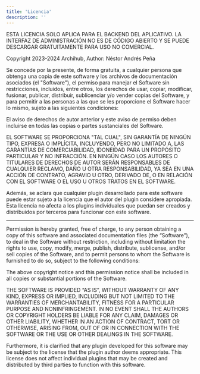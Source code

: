 ```yaml
---
title: 'Licencia'
description: ''
---
```


ESTA LICENCIA SOLO APLICA PARA EL BACKEND DEL APLICATIVO. LA INTERFAZ DE ADMINISTRACIÓN NO ES DE CÓDIGO ABIERTO Y SE PUEDE DESCARGAR GRATUITAMENTE PARA USO NO COMERCIAL.

Copyright 2023-2024 Archihub, Author: Néstor Andrés Peña

Se concede por la presente, de forma gratuita, a cualquier persona que obtenga una copia de este software y los archivos de documentación asociados (el "Software"), el permiso para manejar el Software sin restricciones, incluidos, entre otros, los derechos de usar, copiar, modificar, fusionar, publicar, distribuir, sublicenciar y/o vender copias del Software, y para permitir a las personas a las que se les proporcione el Software hacer lo mismo, sujeto a las siguientes condiciones:

El aviso de derechos de autor anterior y este aviso de permiso deben incluirse en todas las copias o partes sustanciales del Software.

EL SOFTWARE SE PROPORCIONA "TAL CUAL", SIN GARANTÍA DE NINGÚN TIPO, EXPRESA O IMPLÍCITA, INCLUYENDO, PERO NO LIMITADO A, LAS GARANTÍAS DE COMERCIABILIDAD, IDONEIDAD PARA UN PROPÓSITO PARTICULAR Y NO INFRACCIÓN. EN NINGÚN CASO LOS AUTORES O TITULARES DE DERECHOS DE AUTOR SERÁN RESPONSABLES DE CUALQUIER RECLAMO, DAÑO U OTRA RESPONSABILIDAD, YA SEA EN UNA ACCIÓN DE CONTRATO, AGRAVIO U OTRO, DERIVADO DE, O EN RELACIÓN CON EL SOFTWARE O EL USO U OTROS TRATOS EN EL SOFTWARE.

Además, se aclara que cualquier plugin desarrollado para este software puede estar sujeto a la licencia que el autor del plugin considere apropiada. Esta licencia no afecta a los plugins individuales que puedan ser creados y distribuidos por terceros para funcionar con este software.

-------------------------------------------

Permission is hereby granted, free of charge, to any person obtaining a copy of this software and associated documentation files (the “Software”), to deal in the Software without restriction, including without limitation the rights to use, copy, modify, merge, publish, distribute, sublicense, and/or sell copies of the Software, and to permit persons to whom the Software is furnished to do so, subject to the following conditions:

The above copyright notice and this permission notice shall be included in all copies or substantial portions of the Software.

THE SOFTWARE IS PROVIDED “AS IS”, WITHOUT WARRANTY OF ANY KIND, EXPRESS OR IMPLIED, INCLUDING BUT NOT LIMITED TO THE WARRANTIES OF MERCHANTABILITY, FITNESS FOR A PARTICULAR PURPOSE AND NONINFRINGEMENT. IN NO EVENT SHALL THE AUTHORS OR COPYRIGHT HOLDERS BE LIABLE FOR ANY CLAIM, DAMAGES OR OTHER LIABILITY, WHETHER IN AN ACTION OF CONTRACT, TORT OR OTHERWISE, ARISING FROM, OUT OF OR IN CONNECTION WITH THE SOFTWARE OR THE USE OR OTHER DEALINGS IN THE SOFTWARE.

Furthermore, it is clarified that any plugin developed for this software may be subject to the license that the plugin author deems appropriate. This license does not affect individual plugins that may be created and distributed by third parties to function with this software.